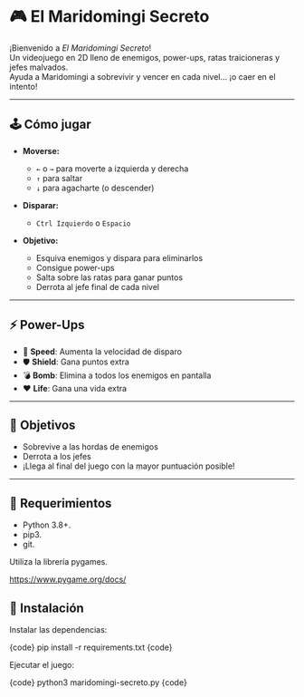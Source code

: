 # 🎮 El Maridomingi Secreto

¡Bienvenido a *El Maridomingi Secreto*!  
Un videojuego en 2D lleno de enemigos, power-ups, ratas traicioneras y jefes malvados.  
Ayuda a Maridomingi a sobrevivir y vencer en cada nivel… ¡o caer en el intento!

---

## 🕹️ Cómo jugar

- **Moverse:**  
  - `←` o `→` para moverte a izquierda y derecha  
  - `↑` para saltar  
  - `↓` para agacharte (o descender)

- **Disparar:**  
  - `Ctrl Izquierdo` o `Espacio`

- **Objetivo:**  
  - Esquiva enemigos y dispara para eliminarlos  
  - Consigue power-ups  
  - Salta sobre las ratas para ganar puntos  
  - Derrota al jefe final de cada nivel

---

## ⚡ Power-Ups

- 💙 **Speed**: Aumenta la velocidad de disparo  
- 🛡️ **Shield**: Gana puntos extra  
- 💣 **Bomb**: Elimina a todos los enemigos en pantalla  
- ❤️ **Life**: Gana una vida extra

---

## 🎯 Objetivos

- Sobrevive a las hordas de enemigos  
- Derrota a los jefes  
- ¡Llega al final del juego con la mayor puntuación posible!

---

## 📁 Requerimientos

- Python 3.8+.
- pip3.
- git.
  
Utiliza la librería pygames.

https://www.pygame.org/docs/

## 🚀 Instalación

Instalar las dependencias:

{code}
pip install -r requirements.txt
{code}

Ejecutar el juego:

{code}
python3 maridomingi-secreto.py
{code}
